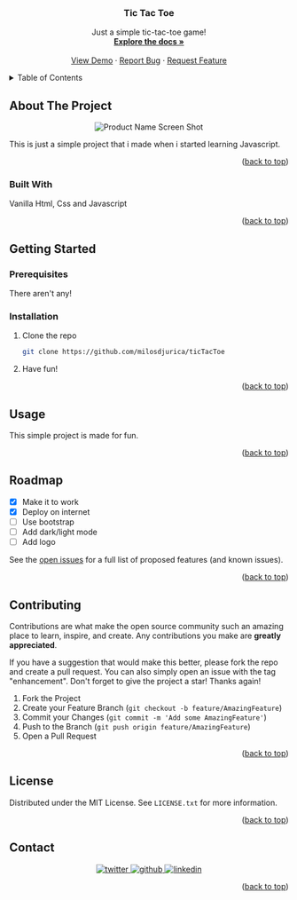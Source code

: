 <div id="top"></div>


<!-- PROJECT LOGO -->
<br />
<div align="center">
  <a href="https://tictactoe-mdj.netlify.app/">
<!--     <img src="images/logo.png" alt="Logo" width="80" height="80"> -->
  </a>

  <h3 align="center">Tic Tac Toe</h3>

  <p align="center">
    Just a simple tic-tac-toe game!
    <br />
    <a href="https://github.com/milosdjurica/ticTacToe"><strong>Explore the docs »</strong></a>
    <br />
    <br />
    <a href="https://tictactoe-mdj.netlify.app/">View Demo</a>
    ·
    <a href="https://github.com/milosdjurica/ticTacToe/issues">Report Bug</a>
    ·
    <a href="https://github.com/milosdjurica/ticTacToe/issues">Request Feature</a>
  </p>
</div>



<!-- TABLE OF CONTENTS -->
<details>
  <summary>Table of Contents</summary>
  <ol>
    <li>
      <a href="#about-the-project">About The Project</a>
      <ul>
        <li><a href="#built-with">Built With</a></li>
      </ul>
    </li>
    <li>
      <a href="#getting-started">Getting Started</a>
      <ul>
        <li><a href="#prerequisites">Prerequisites</a></li>
        <li><a href="#installation">Installation</a></li>
      </ul>
    </li>
    <li><a href="#usage">Usage</a></li>
    <li><a href="#roadmap">Roadmap</a></li>
    <li><a href="#contributing">Contributing</a></li>
    <li><a href="#license">License</a></li>
    <li><a href="#contact">Contact</a></li>
  </ol>
</details>



<!-- ABOUT THE PROJECT -->
## About The Project

<div align="center">
  
![Product Name Screen Shot](https://user-images.githubusercontent.com/98367287/171966825-b2a0ddcf-df2a-47e8-897e-4a0baa1bfb10.png)

</div>

This is just a simple project that i made when i started learning Javascript.

<p align="right">(<a href="#top">back to top</a>)</p>



### Built With

Vanilla Html, Css and Javascript

<p align="right">(<a href="#top">back to top</a>)</p>



<!-- GETTING STARTED -->
## Getting Started


### Prerequisites

There aren't any!

### Installation


1. Clone the repo
   ```sh
   git clone https://github.com/milosdjurica/ticTacToe
   ```
2. Have fun!


<p align="right">(<a href="#top">back to top</a>)</p>



<!-- USAGE EXAMPLES -->
## Usage

This simple project is made for fun.

<p align="right">(<a href="#top">back to top</a>)</p>



<!-- ROADMAP -->
## Roadmap

- [x] Make it to work
- [x] Deploy on internet
- [ ] Use bootstrap
- [ ] Add dark/light mode
- [ ] Add logo

See the [open issues](https://github.com/milosdjurica/ticTacToe/issues) for a full list of proposed features (and known issues).

<p align="right">(<a href="#top">back to top</a>)</p>



<!-- CONTRIBUTING -->
## Contributing

Contributions are what make the open source community such an amazing place to learn, inspire, and create. Any contributions you make are **greatly appreciated**.

If you have a suggestion that would make this better, please fork the repo and create a pull request. You can also simply open an issue with the tag "enhancement".
Don't forget to give the project a star! Thanks again!

1. Fork the Project
2. Create your Feature Branch (`git checkout -b feature/AmazingFeature`)
3. Commit your Changes (`git commit -m 'Add some AmazingFeature'`)
4. Push to the Branch (`git push origin feature/AmazingFeature`)
5. Open a Pull Request

<p align="right">(<a href="#top">back to top</a>)</p>



<!-- LICENSE -->
## License

Distributed under the MIT License. See `LICENSE.txt` for more information.

<p align="right">(<a href="#top">back to top</a>)</p>



<!-- CONTACT -->
## Contact


<div align="center">
<a href="https://twitter.com/djurica_milos" target="_blank">
<img src=https://img.shields.io/badge/twitter-%2300acee.svg?&style=for-the-badge&logo=twitter&logoColor=white alt=twitter />
</a>
<a href="https://github.com/milosdjurica" target="_blank">
<img src=https://img.shields.io/badge/github-%2324292e.svg?&style=for-the-badge&logo=github&logoColor=white alt=github />
</a>
<a href="https://linkedin.com/in/milosdjurica" target="_blank">
<img src=https://img.shields.io/badge/linkedin-%231E77B5.svg?&style=for-the-badge&logo=linkedin&logoColor=white alt=linkedin  />
</a>  
</div>  

<p align="right">(<a href="#top">back to top</a>)</p>

